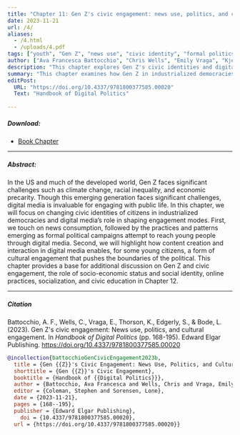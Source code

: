 ```yaml
---
title: "Chapter 11: Gen Z's civic engagement: news use, politics, and cultural engagement"
date: 2023-11-21
url: /4/
aliases:
  - /4.html
  - /uploads/4.pdf
tags: ["youth", "Gen Z", "news use", "civic identity", "formal politics", "digital media"]
author: ["Ava Francesca Battocchio", "Chris Wells", "Emily Vraga", "Kjerstin Thorson", "Stephanie Edgerly", "Leticia Bode"]
description: "This chapter explores Gen Z's civic identities and digital media's role in shaping their engagement with public life amid significant challenges."
summary: "This chapter examines how Gen Z in industrialized democracies engages with public life via digital media amid challenges like climate change and economic precarity. It covers news consumption, digital political campaigns, and cultural engagement through content creation, setting the stage for further discussion on socio-economic and social identity impacts in Chapter 12."
editPost:
  URL: "https://doi.org/10.4337/9781800377585.00020"
  Text: "Handbook of Digital Politics"
  
---
```


##### Download:

- [Book Chapter](/4.pdf)

---

##### Abstract:

In the US and much of the developed world, Gen Z faces significant challenges such as climate change, racial inequality, and economic precarity. Though this emerging generation faces significant challenges, digital media is invaluable for engaging with public life. In this chapter, we will focus on changing civic identities of citizens in industrialized democracies and digital media’s role in shaping engagement modes. First, we touch on news consumption, followed by the practices and patterns emerging as formal political campaigns attempt to reach young people through digital media. Second, we will highlight how content creation and interaction in digital media enables, for some young citizens, a form of cultural engagement that pushes the boundaries of the political. This chapter provides a base for additional discussion on Gen Z and civic engagement, the role of socio-economic status and social identity, online practices, socialization, and civic education in Chapter 12.

---

##### Citation

Battocchio, A. F., Wells, C., Vraga, E., Thorson, K., Edgerly, S., & Bode, L. (2023). Gen Z's civic engagement: News use, politics, and cultural engagement. In *Handbook of Digital Politics* (pp. 168-195). Edward Elgar Publishing. https://doi.org/10.4337/9781800377585.00020

```BibTeX
@incollection{battocchioGenCivicEngagement2023b,
  title = {Gen {{Z}}'s Civic Engagement: News Use, Politics, and Cultural Engagement},
  shorttitle = {Gen {{Z}}'s Civic Engagement},
  booktitle = {Handbook of {{Digital Politics}}},
  author = {Battocchio, Ava Francesca and Wells, Chris and Vraga, Emily and Thorson, Kjerstin and Edgerly, Stephanie and Bode, Leticia},
  editor = {Coleman, Stephen and Sorensen, Lone},
  date = {2023-11-21},
  pages = {168--195},
  publisher = {Edward Elgar Publishing},
    doi = {10.4337/9781800377585.00020},
  url = {https://doi.org/10.4337/9781800377585.00020}}
```